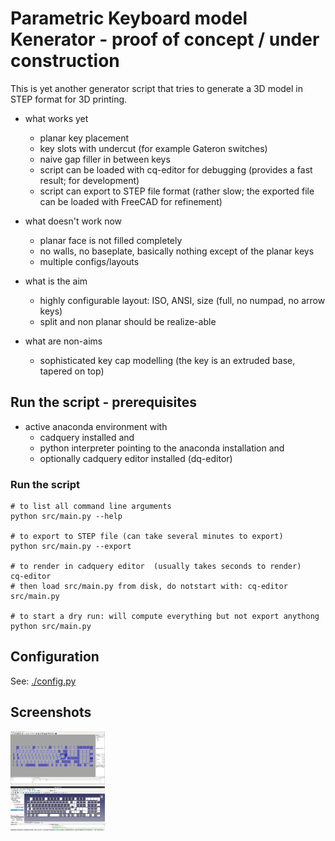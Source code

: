 # Parametric Keyboard model Kenerator - proof of concept / under construction
This is yet another generator script that tries to generate a 3D model in STEP format for 3D printing. 

* what works yet
  * planar key placement
  * key slots with undercut (for example Gateron switches)
  * naive gap filler in between keys
  * script can be loaded with cq-editor for debugging (provides a fast result; for development)
  * script can export to STEP file format (rather slow; the exported file can be loaded with FreeCAD for refinement)

* what doesn't work now
  * planar face is not filled completely
  * no walls, no baseplate, basically nothing except of the planar keys
  * multiple configs/layouts

* what is the aim
  * highly configurable layout: ISO, ANSI, size (full, no numpad, no arrow keys)
  * split and non planar should be realize-able

* what are non-aims
  * sophisticated key cap modelling (the key is an extruded base, tapered on top)
  
## Run the script - prerequisites

* active anaconda environment with 
  * cadquery installed and 
  * python interpreter pointing to the anaconda installation and 
  * optionally cadquery editor installed (dq-editor)
  
### Run the script

    # to list all command line arguments
    python src/main.py --help
    
    # to export to STEP file (can take several minutes to export)
    python src/main.py --export

    # to render in cadquery editor  (usually takes seconds to render)
    cq-editor
    # then load src/main.py from disk, do notstart with: cq-editor src/main.py

    # to start a dry run: will compute everything but not export anythong
    python src/main.py

## Configuration
See: [./config.py](./config.py)

## Screenshots
<img src="./resources/cq-editor-example-01.png" width="30%" />
<br/>
<img src="./resources/freecad-example-01.png" width="30%" />
